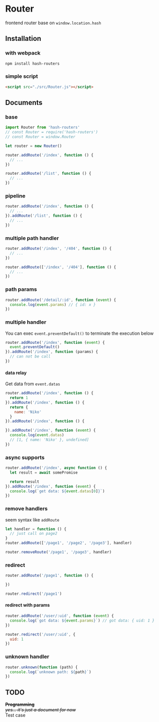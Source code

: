 # Router
frontend router base on `window.location.hash`

## Installation

### with webpack

```bash
npm install hash-routers
```

### simple script
```html
<script src="./src/Router.js"></script>
```

## Documents

### base

```javascript
import Router from 'hash-routers'
// const Router = require('hash-routers')
// const Router = window.Router

let router = new Router()

router.addRoute('/index', function () {
  // ...
})

router.addRoute('/list', function () {
  // ...
})
```

### pipeline

```javascript
router.addRoute('/index', function () {
  // ...
}).addRoute('/list', function () {
  // ...
})
```

### multiple path handler

```javascript
router.addRoute('/index', '/404', function () {
  // ...
})

router.addRoute(['/index', '/404'], function () {
  // ...
})
```

### path params

```javascript
router.addRoute('/detail/:id', function (event) {
  console.log(event.params) // { id: x }
})
```

### multiple handler

You can exec `event.preventDefault()` to terminate the execution below

```javascript
router.addRoute('/index', function (event) {
  event.preventDefault()
}).addRoute('/index', function (params) {
  // can not be call
})
```

#### data relay

Get data from `event.datas`

```javascript
router.addRoute('/index', function () {
  return 1
}).addRoute('/index', function () {
  return {
    name: 'Niko'
  }
}).addRoute('/index', function () {

}).addRoute('/index', function (event) {
  console.log(event.datas)
  // [1, { name: 'Niko' }, undefined]
})
```

### async supports

```javascript
router.addRoute('/index', async function () {
  let result = await somePromise

  return result
}).addRoute('/index', function (event) {
  console.log(`get data: ${event.datas[0]}`)
})
```

### remove handlers

seem syntax like `addRoute`

```javascript
let handler = function () {
  // just call on page2
}
router.addRoute(['/page1', '/page2', '/page3'], handler)

router.removeRoute('/page1', '/page3', handler)
```

### redirect

```javascript
router.addRoute('/page1', function () {

})

router.redirect('/page1')
```

#### redirect with params

```javascript
router.addRoute('/user/:uid', function (event) {
  console.log(`got data: ${event.params}`) // got data: { uid: 1 }
})

router.redirect('/user/:uid', {
  uid: 1
})
```

### unknown handler

```javascript
router.unknown(function (path) {
  console.log(`unknown path: ${path}`)
})
```

## TODO

~~**Programming**~~  
~~*yes... it's just a document for now*~~  
Test case
